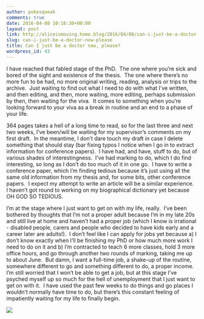 ```yaml
---
author: pokesqueak
comments: true
date: 2016-04-08 10:16:30+00:00
layout: post
link: http://aliceismoving.home.blog/2016/04/08/can-i-just-be-a-doctor-now-please/
slug: can-i-just-be-a-doctor-now-please
title: Can I just be a doctor now, please?
wordpress_id: 43
---
```


I have reached that fabled stage of the PhD.  The one where you’re sick and bored of the sight and existence of the thesis.  The one where there’s no more fun to be had, no more original writing, reading, analysis or trips to the archive.  Just waiting to find out what I need to do with what I’ve written, and then editing, and then, more waiting, more editing, perhaps submission by then, then waiting for the viva.  It comes to something when you’re looking forward to your viva as a break in routine and an end to a phase of your life.

364 pages takes a hell of a long time to read, so for the last three and next two weeks, I’ve been/will be waiting for my supervisor’s comments on my first draft.  In the meantime, I don’t dare touch my draft in case I delete something that should stay (bar fixing typos I notice when I go in to extract information for conference papers).  I have had, and have, stuff to do, but of various shades of interestingness.  I’ve had marking to do, which I do find interesting, so long as I don’t do too much of it in one go.  I have to write a conference paper, which I’m finding tedious because it’s just using all the same old information from my thesis and, for some bits, other conference papers.  I expect my attempt to write an article will be a similar experience.  I haven’t got round to working on my biographical dictionary yet because OH GOD SO TEDIOUS.

I’m at the stage where I just want to get on with my life, really.  I’ve been bothered by thoughts that I’m not a proper adult because I’m in my late 20s and still live at home and haven’t had a proper job (which I know is irrational - disabled people, carers and people who decided to have kids early and a career later are adults!).  I don’t feel like I can apply for jobs yet because a) I don’t know exactly when I’ll be finishing my PhD or how much more work I need to do on it and b) I’m contracted to teach 6 more classes, hold 3 more office hours, and go through another two rounds of marking, taking me up to about June.  But damn, I want a full-time job, a shake-up of the routine, somewhere different to go and something different to do, a proper income.  I’m still worried that I won’t be able to get a job, but at this stage I’ve psyched myself up so much for the hell of unemployment that I just want to get on with it.  I have used the past few weeks to do things and go places I wouldn’t normally have time to do, but there’s this constant feeling of impatiently waiting for my life to finally begin.

![](https://66.media.tumblr.com/63cc49762a1f9b7a05002ac42c31e381/tumblr_inline_o5b8jeIPJj1s70b7a_540.gif)
